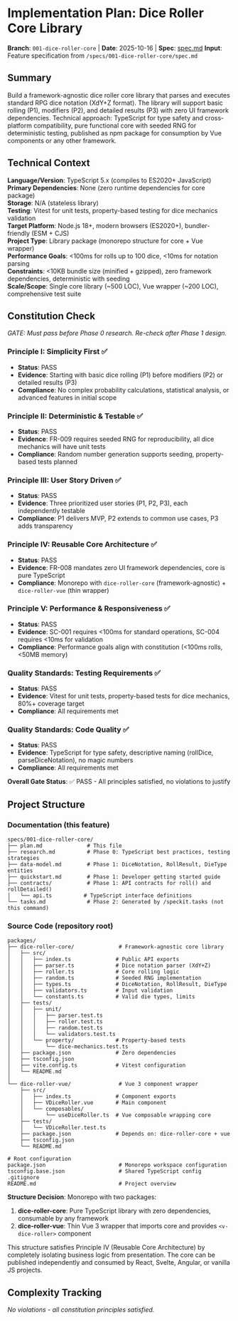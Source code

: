 # Implementation Plan: Dice Roller Core Library

**Branch**: `001-dice-roller-core` | **Date**: 2025-10-16 | **Spec**: [spec.md](./spec.md)
**Input**: Feature specification from `/specs/001-dice-roller-core/spec.md`

## Summary

Build a framework-agnostic dice roller core library that parses and executes standard RPG dice notation (XdY+Z format). The library will support basic rolling (P1), modifiers (P2), and detailed results (P3) with zero UI framework dependencies. Technical approach: TypeScript for type safety and cross-platform compatibility, pure functional core with seeded RNG for deterministic testing, published as npm package for consumption by Vue components or any other framework.

## Technical Context

**Language/Version**: TypeScript 5.x (compiles to ES2020+ JavaScript)  
**Primary Dependencies**: None (zero runtime dependencies for core package)  
**Storage**: N/A (stateless library)  
**Testing**: Vitest for unit tests, property-based testing for dice mechanics validation  
**Target Platform**: Node.js 18+, modern browsers (ES2020+), bundler-friendly (ESM + CJS)  
**Project Type**: Library package (monorepo structure for core + Vue wrapper)  
**Performance Goals**: <100ms for rolls up to 100 dice, <10ms for notation parsing  
**Constraints**: <10KB bundle size (minified + gzipped), zero framework dependencies, deterministic with seeding  
**Scale/Scope**: Single core library (~500 LOC), Vue wrapper (~200 LOC), comprehensive test suite

## Constitution Check

*GATE: Must pass before Phase 0 research. Re-check after Phase 1 design.*

### Principle I: Simplicity First ✅
- **Status**: PASS
- **Evidence**: Starting with basic dice rolling (P1) before modifiers (P2) or detailed results (P3)
- **Compliance**: No complex probability calculations, statistical analysis, or advanced features in initial scope

### Principle II: Deterministic & Testable ✅
- **Status**: PASS
- **Evidence**: FR-009 requires seeded RNG for reproducibility, all dice mechanics will have unit tests
- **Compliance**: Random number generation supports seeding, property-based tests planned

### Principle III: User Story Driven ✅
- **Status**: PASS
- **Evidence**: Three prioritized user stories (P1, P2, P3), each independently testable
- **Compliance**: P1 delivers MVP, P2 extends to common use cases, P3 adds transparency

### Principle IV: Reusable Core Architecture ✅
- **Status**: PASS
- **Evidence**: FR-008 mandates zero UI framework dependencies, core is pure TypeScript
- **Compliance**: Monorepo with `dice-roller-core` (framework-agnostic) + `dice-roller-vue` (thin wrapper)

### Principle V: Performance & Responsiveness ✅
- **Status**: PASS
- **Evidence**: SC-001 requires <100ms for standard operations, SC-004 requires <10ms for validation
- **Compliance**: Performance goals align with constitution (<100ms rolls, <50MB memory)

### Quality Standards: Testing Requirements ✅
- **Status**: PASS
- **Evidence**: Vitest for unit tests, property-based tests for dice mechanics, 80%+ coverage target
- **Compliance**: All requirements met

### Quality Standards: Code Quality ✅
- **Status**: PASS
- **Evidence**: TypeScript for type safety, descriptive naming (rollDice, parseDiceNotation), no magic numbers
- **Compliance**: All requirements met

**Overall Gate Status**: ✅ PASS - All principles satisfied, no violations to justify

## Project Structure

### Documentation (this feature)

```
specs/001-dice-roller-core/
├── plan.md              # This file
├── research.md          # Phase 0: TypeScript best practices, testing strategies
├── data-model.md        # Phase 1: DiceNotation, RollResult, DieType entities
├── quickstart.md        # Phase 1: Developer getting started guide
├── contracts/           # Phase 1: API contracts for roll() and rollDetailed()
│   └── api.ts          # TypeScript interface definitions
└── tasks.md             # Phase 2: Generated by /speckit.tasks (not this command)
```

### Source Code (repository root)

```
packages/
├── dice-roller-core/              # Framework-agnostic core library
│   ├── src/
│   │   ├── index.ts              # Public API exports
│   │   ├── parser.ts             # Dice notation parser (XdY+Z)
│   │   ├── roller.ts             # Core rolling logic
│   │   ├── random.ts             # Seeded RNG implementation
│   │   ├── types.ts              # DiceNotation, RollResult, DieType
│   │   ├── validators.ts         # Input validation
│   │   └── constants.ts          # Valid die types, limits
│   ├── tests/
│   │   ├── unit/
│   │   │   ├── parser.test.ts
│   │   │   ├── roller.test.ts
│   │   │   ├── random.test.ts
│   │   │   └── validators.test.ts
│   │   └── property/             # Property-based tests
│   │       └── dice-mechanics.test.ts
│   ├── package.json              # Zero dependencies
│   ├── tsconfig.json
│   ├── vite.config.ts            # Vitest configuration
│   └── README.md
│
└── dice-roller-vue/               # Vue 3 component wrapper
    ├── src/
    │   ├── index.ts              # Component exports
    │   ├── VDiceRoller.vue       # Main component
    │   └── composables/
    │       └── useDiceRoller.ts  # Vue composable wrapping core
    ├── tests/
    │   └── VDiceRoller.test.ts
    ├── package.json              # Depends on: dice-roller-core + vue
    ├── tsconfig.json
    └── README.md

# Root configuration
package.json                       # Monorepo workspace configuration
tsconfig.base.json                 # Shared TypeScript config
.gitignore
README.md                          # Project overview
```

**Structure Decision**: Monorepo with two packages:
1. **dice-roller-core**: Pure TypeScript library with zero dependencies, consumable by any framework
2. **dice-roller-vue**: Thin Vue 3 wrapper that imports core and provides `<v-dice-roller>` component

This structure satisfies Principle IV (Reusable Core Architecture) by completely isolating business logic from presentation. The core can be published independently and consumed by React, Svelte, Angular, or vanilla JS projects.

## Complexity Tracking

*No violations - all constitution principles satisfied.*


